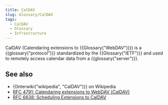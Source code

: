```yaml
---
title: CalDAV
slug: Glossary/CalDAV
tags:
  - CalDAV
  - Glossary
  - Infrastructure
---
```

<p>CalDAV (Calendaring extensions to {{Glossary("WebDAV")}}) is a {{glossary("protocol")}} standardized by the {{Glossary("IETF")}} and used to remotely access calendar data from a {{glossary("server")}}.</p>

<h2 id="see_also">See also</h2>

<ul>
 <li>{{Interwiki("wikipedia", "CalDAV")}} on Wikipedia</li>
 <li><a href="https://datatracker.ietf.org/doc/html/rfc4791">RFC 4791: Calendaring extensions to WebDAV (CalDAV)</a></li>
 <li><a href="https://datatracker.ietf.org/doc/html/rfc6638">RFC 6638: Scheduling Extensions to CalDAV</a></li>
</ul>
